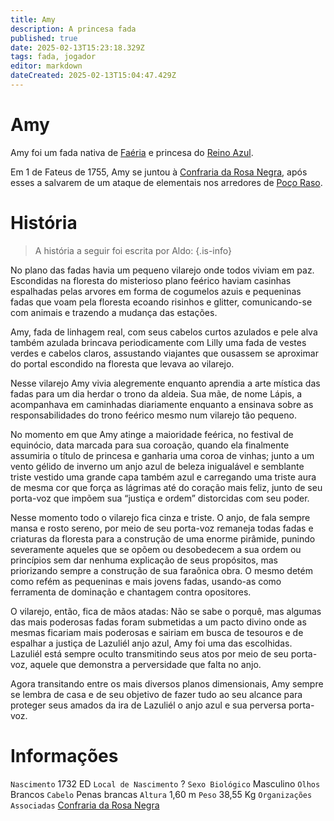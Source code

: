 ```yaml
---
title: Amy
description: A princesa fada
published: true
date: 2025-02-13T15:23:18.329Z
tags: fada, jogador
editor: markdown
dateCreated: 2025-02-13T15:04:47.429Z
---
```


# Amy
Amy foi um fada nativa de [Faéria](/lugares/faeria) e princesa do [Reino Azul](/lugares/faeria/inverno/reino-azul).

Em 1 de Fateus de 1755, Amy se juntou à [Confraria da Rosa Negra](/faccoes/faccoes-independentes/confraria-da-rosa-negra), após esses a salvarem de um ataque de elementais nos arredores de [Poço Raso](/lugares/plano-material/drafeon/sudeste-de-drafeon/poco-raso-vilarejo).

# História
> A história a seguir foi escrita por Aldo:
{.is-info}

No plano das fadas havia um pequeno vilarejo onde todos viviam em paz. Escondidas na floresta do misterioso plano feérico haviam casinhas espalhadas
pelas arvores em forma de cogumelos azuis e pequeninas fadas que voam pela floresta ecoando risinhos e glitter, comunicando-se com animais e trazendo a mudança das estações.

Amy, fada de linhagem real, com seus cabelos curtos azulados e pele alva também azulada brincava periodicamente com Lilly uma fada de vestes verdes e cabelos claros, assustando viajantes que ousassem se aproximar do portal escondido na floresta que levava ao vilarejo.

Nesse vilarejo Amy vivia alegremente enquanto aprendia a arte mística das fadas para um dia herdar o trono da aldeia. Sua mãe, de nome Lápis, a acompanhava em caminhadas diariamente enquanto a ensinava sobre as responsabilidades do trono feérico mesmo num vilarejo tão pequeno.

No momento em que Amy atinge a maioridade feérica, no festival de equinócio, data marcada para sua coroação, quando ela finalmente assumiria o título de princesa e ganharia uma coroa de vinhas; junto a um vento gélido de inverno um anjo azul de beleza inigualável e semblante triste vestido uma grande capa também azul e carregando uma triste aura de mesma cor que força as lágrimas até do coração mais feliz, junto de seu porta-voz que impõem sua “justiça e ordem” distorcidas com seu poder.

Nesse momento todo o vilarejo fica cinza e triste. O anjo, de fala sempre mansa e rosto sereno, por meio de seu porta-voz remaneja todas fadas e criaturas da floresta para a construção de uma enorme pirâmide, punindo severamente aqueles que se opõem ou desobedecem a sua ordem ou princípios sem dar nenhuma explicação de seus propósitos, mas priorizando sempre a construção de sua faraônica obra. O mesmo detém como refém as pequeninas e mais jovens fadas, usando-as como ferramenta de dominação e chantagem contra opositores.

O vilarejo, então, fica de mãos atadas: Não se sabe o porquê, mas algumas das mais poderosas fadas foram submetidas a um pacto divino onde as mesmas ficariam mais poderosas e sairiam em busca de tesouros e de espalhar a justiça de Lazuliél anjo azul, Amy foi uma das escolhidas. Lazuliél está sempre oculto transmitindo seus atos por meio de seu porta-voz, aquele que demonstra a perversidade que falta no anjo.

Agora transitando entre os mais diversos planos dimensionais, Amy sempre se lembra de casa e de seu objetivo de fazer tudo ao seu alcance para proteger seus amados da ira de Lazuliél o anjo azul e sua perversa porta-voz.

# Informações
`Nascimento` 1732 ED
`Local de Nascimento` ?
`Sexo Biológico` Masculino
`Olhos` Brancos
`Cabelo` Penas brancas
`Altura` 1,60 m
`Peso` 38,55 Kg
`Organizações Associadas` [Confraria da Rosa Negra](/faccoes/faccoes-independentes/confraria-da-rosa-negra)